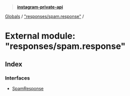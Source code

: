 > **[instagram-private-api](../README.md)**

[Globals](../globals.md) / ["responses/spam.response"](_responses_spam_response_.md) /

# External module: "responses/spam.response"

## Index

### Interfaces

* [SpamResponse](../interfaces/_responses_spam_response_.spamresponse.md)